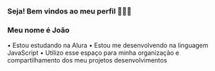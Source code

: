 ### Seja! Bem vindos ao meu perfil 🤘🏼👤

### Meu nome é **João**

• Estou estudando na Alura
• Estou me desenvolvendo na linguagem JavaScript
• Utilizo esse espaço para minha organização e 
compartilhamento dos meu projetos desenvolvimentos 
